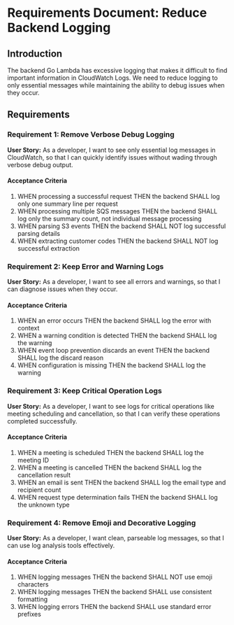 # Requirements Document: Reduce Backend Logging

## Introduction

The backend Go Lambda has excessive logging that makes it difficult to find important information in CloudWatch Logs. We need to reduce logging to only essential messages while maintaining the ability to debug issues when they occur.

## Requirements

### Requirement 1: Remove Verbose Debug Logging

**User Story:** As a developer, I want to see only essential log messages in CloudWatch, so that I can quickly identify issues without wading through verbose debug output.

#### Acceptance Criteria

1. WHEN processing a successful request THEN the backend SHALL log only one summary line per request
2. WHEN processing multiple SQS messages THEN the backend SHALL log only the summary count, not individual message processing
3. WHEN parsing S3 events THEN the backend SHALL NOT log successful parsing details
4. WHEN extracting customer codes THEN the backend SHALL NOT log successful extraction

### Requirement 2: Keep Error and Warning Logs

**User Story:** As a developer, I want to see all errors and warnings, so that I can diagnose issues when they occur.

#### Acceptance Criteria

1. WHEN an error occurs THEN the backend SHALL log the error with context
2. WHEN a warning condition is detected THEN the backend SHALL log the warning
3. WHEN event loop prevention discards an event THEN the backend SHALL log the discard reason
4. WHEN configuration is missing THEN the backend SHALL log the warning

### Requirement 3: Keep Critical Operation Logs

**User Story:** As a developer, I want to see logs for critical operations like meeting scheduling and cancellation, so that I can verify these operations completed successfully.

#### Acceptance Criteria

1. WHEN a meeting is scheduled THEN the backend SHALL log the meeting ID
2. WHEN a meeting is cancelled THEN the backend SHALL log the cancellation result
3. WHEN an email is sent THEN the backend SHALL log the email type and recipient count
4. WHEN request type determination fails THEN the backend SHALL log the unknown type

### Requirement 4: Remove Emoji and Decorative Logging

**User Story:** As a developer, I want clean, parseable log messages, so that I can use log analysis tools effectively.

#### Acceptance Criteria

1. WHEN logging messages THEN the backend SHALL NOT use emoji characters
2. WHEN logging messages THEN the backend SHALL use consistent formatting
3. WHEN logging errors THEN the backend SHALL use standard error prefixes
